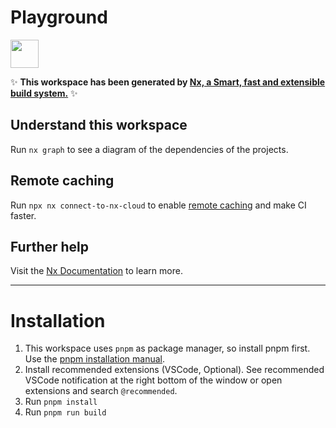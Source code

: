 # Playground

<a alt="Nx logo" href="https://nx.dev" target="_blank" rel="noreferrer"><img src="https://raw.githubusercontent.com/nrwl/nx/master/images/nx-logo.png" width="45"></a>

✨ **This workspace has been generated by [Nx, a Smart, fast and extensible build system.](https://nx.dev)** ✨

## Understand this workspace

Run `nx graph` to see a diagram of the dependencies of the projects.

## Remote caching

Run `npx nx connect-to-nx-cloud` to enable [remote caching](https://nx.app) and make CI faster.

## Further help

Visit the [Nx Documentation](https://nx.dev) to learn more.

---

# Installation

1. This workspace uses `pnpm` as package manager, so install pnpm first. Use the [pnpm installation manual](https://pnpm.io/installation).
2. Install recommended extensions (VSCode, Optional). See recommended VSCode notification at the right bottom of the window or open extensions and search `@recommended`.
3. Run `pnpm install`
4. Run `pnpm run build`
